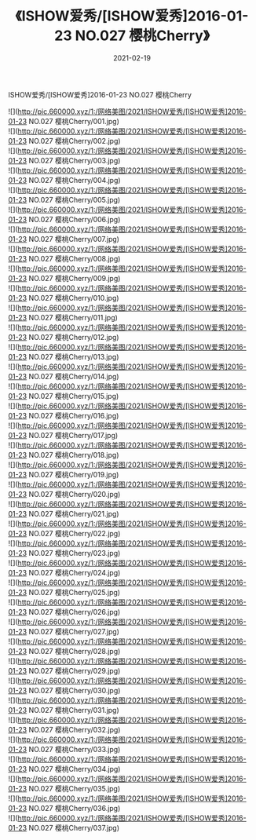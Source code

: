 ﻿---
layout: post
title:  《ISHOW爱秀/[ISHOW爱秀]2016-01-23 NO.027 樱桃Cherry》
date:   2021-02-19
img: http://pic.660000.xyz/1:/网络美图/2021/ISHOW爱秀/[ISHOW爱秀]2016-01-23 NO.027 樱桃Cherry/000.jpg
categories: [美女, 清纯, 唯美]
---

ISHOW爱秀/[ISHOW爱秀]2016-01-23 NO.027 樱桃Cherry

 ![](http://pic.660000.xyz/1:/网络美图/2021/ISHOW爱秀/[ISHOW爱秀]2016-01-23 NO.027 樱桃Cherry/001.jpg) <br>![](http://pic.660000.xyz/1:/网络美图/2021/ISHOW爱秀/[ISHOW爱秀]2016-01-23 NO.027 樱桃Cherry/002.jpg) <br>![](http://pic.660000.xyz/1:/网络美图/2021/ISHOW爱秀/[ISHOW爱秀]2016-01-23 NO.027 樱桃Cherry/003.jpg) <br>![](http://pic.660000.xyz/1:/网络美图/2021/ISHOW爱秀/[ISHOW爱秀]2016-01-23 NO.027 樱桃Cherry/004.jpg) <br>![](http://pic.660000.xyz/1:/网络美图/2021/ISHOW爱秀/[ISHOW爱秀]2016-01-23 NO.027 樱桃Cherry/005.jpg) <br>![](http://pic.660000.xyz/1:/网络美图/2021/ISHOW爱秀/[ISHOW爱秀]2016-01-23 NO.027 樱桃Cherry/006.jpg) <br>![](http://pic.660000.xyz/1:/网络美图/2021/ISHOW爱秀/[ISHOW爱秀]2016-01-23 NO.027 樱桃Cherry/007.jpg) <br>![](http://pic.660000.xyz/1:/网络美图/2021/ISHOW爱秀/[ISHOW爱秀]2016-01-23 NO.027 樱桃Cherry/008.jpg) <br>![](http://pic.660000.xyz/1:/网络美图/2021/ISHOW爱秀/[ISHOW爱秀]2016-01-23 NO.027 樱桃Cherry/009.jpg) <br>![](http://pic.660000.xyz/1:/网络美图/2021/ISHOW爱秀/[ISHOW爱秀]2016-01-23 NO.027 樱桃Cherry/010.jpg) <br>![](http://pic.660000.xyz/1:/网络美图/2021/ISHOW爱秀/[ISHOW爱秀]2016-01-23 NO.027 樱桃Cherry/011.jpg) <br>![](http://pic.660000.xyz/1:/网络美图/2021/ISHOW爱秀/[ISHOW爱秀]2016-01-23 NO.027 樱桃Cherry/012.jpg) <br>![](http://pic.660000.xyz/1:/网络美图/2021/ISHOW爱秀/[ISHOW爱秀]2016-01-23 NO.027 樱桃Cherry/013.jpg) <br>![](http://pic.660000.xyz/1:/网络美图/2021/ISHOW爱秀/[ISHOW爱秀]2016-01-23 NO.027 樱桃Cherry/014.jpg) <br>![](http://pic.660000.xyz/1:/网络美图/2021/ISHOW爱秀/[ISHOW爱秀]2016-01-23 NO.027 樱桃Cherry/015.jpg) <br>![](http://pic.660000.xyz/1:/网络美图/2021/ISHOW爱秀/[ISHOW爱秀]2016-01-23 NO.027 樱桃Cherry/016.jpg) <br>![](http://pic.660000.xyz/1:/网络美图/2021/ISHOW爱秀/[ISHOW爱秀]2016-01-23 NO.027 樱桃Cherry/017.jpg) <br>![](http://pic.660000.xyz/1:/网络美图/2021/ISHOW爱秀/[ISHOW爱秀]2016-01-23 NO.027 樱桃Cherry/018.jpg) <br>![](http://pic.660000.xyz/1:/网络美图/2021/ISHOW爱秀/[ISHOW爱秀]2016-01-23 NO.027 樱桃Cherry/019.jpg) <br>![](http://pic.660000.xyz/1:/网络美图/2021/ISHOW爱秀/[ISHOW爱秀]2016-01-23 NO.027 樱桃Cherry/020.jpg) <br>![](http://pic.660000.xyz/1:/网络美图/2021/ISHOW爱秀/[ISHOW爱秀]2016-01-23 NO.027 樱桃Cherry/021.jpg) <br>![](http://pic.660000.xyz/1:/网络美图/2021/ISHOW爱秀/[ISHOW爱秀]2016-01-23 NO.027 樱桃Cherry/022.jpg) <br>![](http://pic.660000.xyz/1:/网络美图/2021/ISHOW爱秀/[ISHOW爱秀]2016-01-23 NO.027 樱桃Cherry/023.jpg) <br>![](http://pic.660000.xyz/1:/网络美图/2021/ISHOW爱秀/[ISHOW爱秀]2016-01-23 NO.027 樱桃Cherry/024.jpg) <br>![](http://pic.660000.xyz/1:/网络美图/2021/ISHOW爱秀/[ISHOW爱秀]2016-01-23 NO.027 樱桃Cherry/025.jpg) <br>![](http://pic.660000.xyz/1:/网络美图/2021/ISHOW爱秀/[ISHOW爱秀]2016-01-23 NO.027 樱桃Cherry/026.jpg) <br>![](http://pic.660000.xyz/1:/网络美图/2021/ISHOW爱秀/[ISHOW爱秀]2016-01-23 NO.027 樱桃Cherry/027.jpg) <br>![](http://pic.660000.xyz/1:/网络美图/2021/ISHOW爱秀/[ISHOW爱秀]2016-01-23 NO.027 樱桃Cherry/028.jpg) <br>![](http://pic.660000.xyz/1:/网络美图/2021/ISHOW爱秀/[ISHOW爱秀]2016-01-23 NO.027 樱桃Cherry/029.jpg) <br>![](http://pic.660000.xyz/1:/网络美图/2021/ISHOW爱秀/[ISHOW爱秀]2016-01-23 NO.027 樱桃Cherry/030.jpg) <br>![](http://pic.660000.xyz/1:/网络美图/2021/ISHOW爱秀/[ISHOW爱秀]2016-01-23 NO.027 樱桃Cherry/031.jpg) <br>![](http://pic.660000.xyz/1:/网络美图/2021/ISHOW爱秀/[ISHOW爱秀]2016-01-23 NO.027 樱桃Cherry/032.jpg) <br>![](http://pic.660000.xyz/1:/网络美图/2021/ISHOW爱秀/[ISHOW爱秀]2016-01-23 NO.027 樱桃Cherry/033.jpg) <br>![](http://pic.660000.xyz/1:/网络美图/2021/ISHOW爱秀/[ISHOW爱秀]2016-01-23 NO.027 樱桃Cherry/034.jpg) <br>![](http://pic.660000.xyz/1:/网络美图/2021/ISHOW爱秀/[ISHOW爱秀]2016-01-23 NO.027 樱桃Cherry/035.jpg) <br>![](http://pic.660000.xyz/1:/网络美图/2021/ISHOW爱秀/[ISHOW爱秀]2016-01-23 NO.027 樱桃Cherry/036.jpg) <br>![](http://pic.660000.xyz/1:/网络美图/2021/ISHOW爱秀/[ISHOW爱秀]2016-01-23 NO.027 樱桃Cherry/037.jpg) <br>